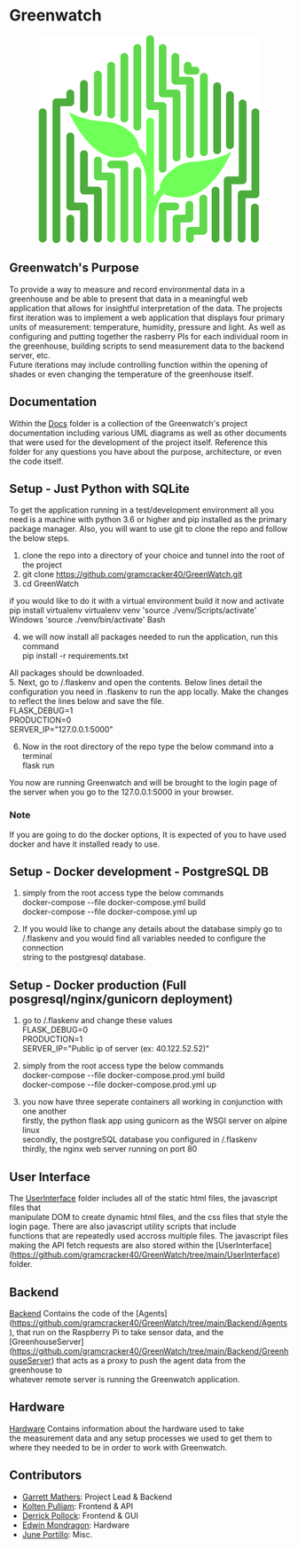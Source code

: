 # Greenwatch
<p align="center">
  <img src="GreenWatch.png" />
</p>


## Greenwatch's Purpose

To provide a way to measure and record environmental data in a greenhouse and
be able to present that data in a meaningful web application that allows for 
insightful interpretation of the data. The projects first iteration was to implement
a web application that displays four primary units of measurement: temperature, humidity, pressure
and light. As well as configuring and putting together the rasberry PIs for each individual
room in the greenhouse, building scripts to send measurement data to the backend server, etc.  
Future iterations may include controlling function within the opening of shades
or even changing the temperature of the greenhouse itself.
  
## Documentation

Within the [Docs](https://github.com/gramcracker40/GreenWatch/tree/main/docs) folder is a collection of the
Greenwatch's project documentation including various UML diagrams as well as other documents that were used for the development of the project itself.
Reference this folder for any questions you have about the purpose, architecture, or 
even the code itself. 


## Setup - Just Python with SQLite

To get the application running in a test/development environment all
you need is a machine with python 3.6 or higher and pip installed as the primary 
package manager. Also, you will want to use git to clone the repo and follow the below steps.

1. clone the repo into a directory of your choice and tunnel into the root of the project  
2. git clone https://github.com/gramcracker40/GreenWatch.git  
3. cd GreenWatch

if you would like to do it with a virtual environment build it now and activate
  pip install virtualenv
  virtualenv venv
  'source ./venv/Scripts/activate'  Windows
  'source ./venv/bin/activate'      Bash
  

4. we will now install all packages needed to run the application, run this command  
  pip install -r requirements.txt

All packages should be downloaded.   
5. Next, go to /.flaskenv and open the contents.
   Below lines detail the configuration you need in .flaskenv to run the app locally. 
   Make the changes to reflect the lines below and save the file.  
    FLASK_DEBUG=1  
    PRODUCTION=0  
    SERVER_IP="127.0.0.1:5000"  

6. Now in the root directory of the repo type the below command into a terminal  
      flask run

You now are running Greenwatch and will be brought to the login page of the
server when you go to the 127.0.0.1:5000 in your browser. 

### Note
If you are going to do the docker options, It is expected of you to have used  
docker and have it installed ready to use.   

## Setup - Docker development - PostgreSQL DB  

1. simply from the root access type the below commands  
docker-compose --file docker-compose.yml build  
docker-compose --file docker-compose.yml up  
  
2. If you would like to change any details about the database simply go to  
/.flaskenv and you would find all variables needed to configure the connection  
string to the postgresql database.   

## Setup - Docker production (Full posgresql/nginx/gunicorn deployment)  

1. go to /.flaskenv and change these values  
FLASK_DEBUG=0  
PRODUCTION=1  
SERVER_IP="Public ip of server (ex: 40.122.52.52)"    
  
2. simply from the root access type the below commands  
docker-compose --file docker-compose.prod.yml build  
docker-compose --file docker-compose.prod.yml up  
  
3. you now have three seperate containers all working in conjunction with one another  
firstly, the python flask app using gunicorn as the WSGI server on alpine linux  
secondly, the postgreSQL database you configured in /.flaskenv  
thirdly, the nginx web server running on port 80  
  
## User Interface
  
The [UserInterface](https://github.com/gramcracker40/GreenWatch/tree/main/UserInterface) folder includes all of the static html files, the javascript files that    
manipulate DOM to create dynamic html files, and the css files that style the login page. There are also javascript utility scripts that include    
functions that are   repeatedly used accross multiple files. The javascript files making the API fetch requests are also stored within the [UserInterface]    
(https://github.com/gramcracker40/GreenWatch/tree/main/UserInterface) folder.  

## Backend  
  
[Backend](https://github.com/gramcracker40/GreenWatch/tree/main/Backend) Contains the code of the [Agents]   
(https://github.com/gramcracker40/GreenWatch/tree/main/Backend/Agents), that run on the Raspberry Pi to take sensor data, and the [GreenhouseServer]  
(https://github.com/gramcracker40/GreenWatch/tree/main/Backend/GreenhouseServer) that acts as a proxy to push the agent data from the greenhouse to  
whatever remote server is running the Greenwatch application.  
  
## Hardware  
[Hardware](https://github.com/gramcracker40/GreenWatch/tree/main/Hardware) Contains information about the hardware used to take  
the measurement data and any setup processes we used to get them to where they needed to be in order to work with Greenwatch.   


## Contributors  

- [Garrett Mathers](https://github.com/gramcracker40): Project Lead & Backend  
- [Kolten Pulliam](https://github.com/klpulliam-37): Frontend & API  
- [Derrick Pollock](https://github.com/derrk): Frontend & GUI  
- [Edwin Mondragon](https://github.com/Takaximos): Hardware  
- [June Portillo](https://github.com/BastionWolf): Misc.  
